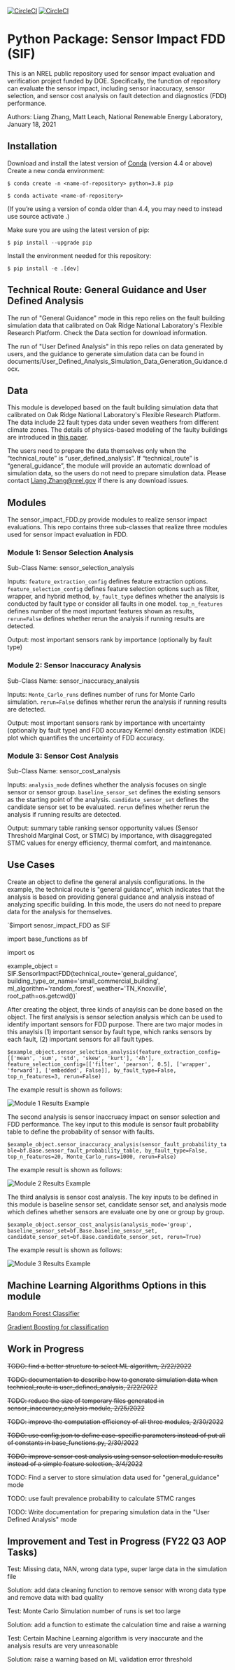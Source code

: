 [![CircleCI](https://circleci.com/gh/circleci/circleci-docs.svg?style=svg)](https://circleci.com/gh/circleci/circleci-docs)
[![CircleCI](https://circleci.com/gh/circleci/circleci-docs.svg?style=shield)](https://circleci.com/gh/circleci/circleci-docs)

# Python Package: Sensor Impact FDD (SIF)
This is an NREL public repository used for sensor impact evaluation and verification project funded by DOE. Specifically, the function of repository can evaluate the sensor impact, including sensor inaccuracy, sensor selection, and sensor cost analysis on fault detection and diagnostics (FDD) performance.

Authors: Liang Zhang, Matt Leach, National Renewable Energy Laboratory, January 18, 2021

## Installation
Download and install the latest version of [Conda](https://docs.conda.io/en/latest/) (version 4.4 or above)
Create a new conda environment:

`$ conda create -n <name-of-repository> python=3.8 pip`

`$ conda activate <name-of-repository>`

(If you’re using a version of conda older than 4.4, you may need to instead use source activate <name-of-repository>.)

Make sure you are using the latest version of pip:

`$ pip install --upgrade pip`

Install the environment needed for this repository:

`$ pip install -e .[dev]`

## Technical Route: General Guidance and User Defined Analysis
The run of "General Guidance" mode in this repo relies on the fault building simulation data that calibrated on Oak Ridge National Laboratory's Flexible Research Platform. Check the Data section for download information.

The run of "User Defined Analysis" in this repo relies on data generated by users, and the guidance to generate simulation data can be found in documents/User_Defined_Analysis_Simulation_Data_Generation_Guidance.docx.

## Data
This module is developed based on the fault building simulation data that calibrated on Oak Ridge National Laboratory's Flexible Research Platform.
The data include 22 fault types data under seven weathers from different climate zones. The details of physics-based modeling of the faulty buildings are introduced in [this paper](https://www.mdpi.com/2075-5309/9/11/233/htm).

The users need to prepare the data themselves only when the “technical_route” is “user_defined_analysis”. If “technical_route” is “general_guidance”, the module will provide an automatic download of simulation data, so the users do not need to prepare simulation data. Please contact Liang.Zhang@nrel.gov if there is any download issues.

## Modules
The sensor_impact_FDD.py provide modules to realize sensor impact evaluations. This repo contains three sub-classes that realize three modules used for sensor impact evaluation in FDD.

### Module 1: Sensor Selection Analysis
Sub-Class Name: sensor_selection_analysis

Inputs: `feature_extraction_config` defines feature extraction options. `feature_selection_config` defines feature selection options such as filter, wrapper, and hybrid method, `by_fault_type` defines whether the analysis is conducted by fault type or consider all faults in one model. `top_n_features` defines number of the most important features shown as results, `rerun=False` defines whether rerun the analysis if running results are detected.

Output: most important sensors rank by importance (optionally by fault type)

### Module 2: Sensor Inaccuracy Analysis
Sub-Class Name: sensor_inaccuracy_analysis

Inputs: `Monte_Carlo_runs` defines number of runs for Monte Carlo simulation. `rerun=False` defines whether rerun the analysis if running results are detected.

Output: most important sensors rank by importance with uncertainty (optionally by fault type) and FDD accuracy Kernel density estimation (KDE) plot which quantifies the uncertainty of FDD accuracy.

### Module 3: Sensor Cost Analysis
Sub-Class Name: sensor_cost_analysis

Inputs: `analysis_mode` defines whether the analysis focuses on single sensor or sensor group. `baseline_sensor_set` defines the existing sensors as the starting point of the analysis. `candidate_sensor_set` defines the candidate sensor set to be evaluated. `rerun` defines whether rerun the analysis if running results are detected.

Output: summary table ranking sensor opportunity values (Sensor Threshold Marginal Cost, or STMC) by importance, with disaggregated STMC values for energy efficiency, thermal comfort, and maintenance.

## Use Cases
Create an object to define the general analysis configurations. In the example, the technical route is "general guidance", which indicates that the analysis is based on providing general guidance and analysis instead of analyzing specific building. In this mode, the users do not need to prepare data for the analysis for themselves.

`$import senosr_impact_FDD as SIF

import base_functions as bf

import os

example_object = SIF.SensorImpactFDD(technical_route='general_guidance',
                                     building_type_or_name='small_commercial_building',
                                     ml_algorithm='random_forest',
                                     weather='TN_Knoxville',
                                     root_path=os.getcwd())`

After creating the object, three kinds of anaylsis can be done based on the object. The first analysis is sensor selection analysis which can be used to identify important sensors for FDD purpose. There are two major modes in this anaylsis (1) important sensor by fault type, which ranks sensors by each fault, (2) important sensors for all fault types.

`$example_object.sensor_selection_analysis(feature_extraction_config=[['mean', 'sum', 'std', 'skew', 'kurt'], '4h'],
                                         feature_selection_config=[['filter', 'pearson', 0.5], ['wrapper', 'forward'],
                                                                   ['embedded', False]],
                                         by_fault_type=False,
                                         top_n_features=3,
                                         rerun=False)`

The example result is shown as follows:

![Module 1 Results Example](https://github.com/NREL/sensor-impact-evaluation-and-verification/blob/main/figures/module_1_results_example.png)

The second analysis is sensor inaccruacy impact on sensor selection and FDD performance. The key input to this module is sensor fault probability table to define the probability of sensor with faults.

`$example_object.sensor_inaccuracy_analysis(sensor_fault_probability_table=bf.Base.sensor_fault_probability_table,
                                          by_fault_type=False,
                                          top_n_features=20,
                                          Monte_Carlo_runs=1000,
                                          rerun=False)`

The example result is shown as follows:

![Module 2 Results Example](https://github.com/NREL/sensor-impact-evaluation-and-verification/blob/main/figures/module_2_results_example.png)

The third analysis is sensor cost analysis. The key inputs to be defined in this module is baseline sensor set, candidate sensor set, and analysis mode which defines whether sensors are evaluate one by one or group by group.

`$example_object.sensor_cost_analysis(analysis_mode='group',
                                    baseline_sensor_set=bf.Base.baseline_sensor_set,
                                    candidate_sensor_set=bf.Base.candidate_sensor_set,
                                    rerun=True)`

The example result is shown as follows:  

![Module 3 Results Example](https://github.com/NREL/sensor-impact-evaluation-and-verification/blob/main/figures/module_3_results_example.png)

## Machine Learning Algorithms Options in this module

[Random Forest Classifier](https://scikit-learn.org/stable/modules/generated/sklearn.ensemble.RandomForestClassifier.html#sklearn.ensemble.RandomForestClassifier)

[Gradient Boosting for classification](https://scikit-learn.org/stable/modules/generated/sklearn.ensemble.GradientBoostingClassifier.html#sklearn.ensemble.GradientBoostingClassifier)

## Work in Progress
~~TODO: find a better structure to select ML algorithm, 2/22/2022~~

~~TODO: documentation to describe how to generate simulation data when technical_route is user_defined_analysis, 2/22/2022~~

~~TODO: reduce the size of temporary files generated in sensor_inaccuracy_analysis module, 2/25/2022~~

~~TODO: improve the computation efficiency of all three modules, 2/30/2022~~

~~TODO: use config.json to define case-specific parameters instead of put all of constants in base_functions.py, 2/30/2022~~

~~TODO: improve sensor cost analysis using sensor selection module results instead of a simple feature selection, 3/4/2022~~

TODO: Find a server to store simulation data used for "general_guidance" mode

TODO: use fault prevalence probability to calculate STMC ranges

TODO: Write documentation for preparing simulation data in the "User Defined Analysis" mode

## Improvement and Test in Progress (FY22 Q3 AOP Tasks)
Test: Missing data, NAN, wrong data type, super large data in the simulation file

Solution: add data cleaning function to remove sensor with wrong data type and remove data with bad quality

Test: Monte Carlo Simulation number of runs is set too large

Solution: add a function to estimate the calculation time and raise a warning

Test: Certain Machine Learning algorithm is very inaccurate and the analysis results are very unreasonable

Solution: raise a warning based on ML validation error threshold
